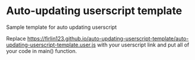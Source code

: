 # Auto-updating userscript template
Sample template for auto updating userscript

Replace https://firlin123.github.io/auto-updating-userscript-template/auto-updating-userscript-template.user.js with your userscript link and put all of your code in main() function.